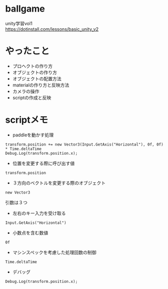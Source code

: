 # ballgame
unity学習vol1  
https://dotinstall.com/lessons/basic_unity_v2

# やったこと
- プロヘクトの作り方
- オブジェクトの作り方
- オブジェクトの配置方法
- materialの作り方と反映方法
- カメラの操作
- scriptの作成と反映

# scriptメモ
- paddleを動かす処理
```
transform.position += new Vector3(Input.GetAxis("Horizontal"), 0f, 0f) * Time.deltaTime
Debug.Log(transform.position.x);
```
  
- 位置を変更する際に呼び出す値
```
transform.position
```

- ３方向のベクトルを変更する際のオブジェクト
```
new Vector3
```
引数は３つ  

- 左右のキー入力を受け取る
```
Input.GetAxis("Horizontal")
```

- 小数点を含む数値
```
0f
```

- マシンスペックを考慮した処理回数の制御
```
Time.deltaTime
```

- デバッグ
```
Debug.Log(transform.position.x);
```
